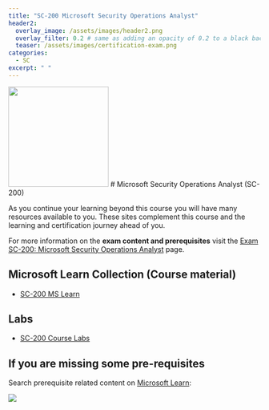 ```yaml
---
title: "SC-200 Microsoft Security Operations Analyst"
header2:
  overlay_image: /assets/images/header2.png
  overlay_filter: 0.2 # same as adding an opacity of 0.2 to a black background
  teaser: /assets/images/certification-exam.png
categories:
  - SC
excerpt: " "
---
```


<img src="../../assets/images/certification-exam.png" width="200" height="200">
# Microsoft Security Operations Analyst (SC-200) 

As you continue your learning beyond this course you will have many resources available to you. These sites complement this course and the learning and certification journey ahead of you.

For more information on the **exam content and prerequisites** visit the [Exam SC-200: Microsoft Security Operations Analyst](https://learn.microsoft.com/en-us/certifications/exams/sc-200) page.

## Microsoft Learn Collection (Course material)
- [SC-200 MS Learn](https://aka.ms/courseSC-200)

## Labs
- [SC-200 Course Labs](https://aka.ms/sc200labs)

## If you are missing some pre-requisites
Search prerequisite related content on [Microsoft Learn](https://learn.microsoft.com/en-us/training/browse/):

<img src="../../assets/images/learn-search.png">